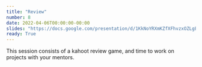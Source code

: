 ```yaml
---
title: "Review"
number: 8
date: 2022-04-06T00:00:00-00:00
slides: "https://docs.google.com/presentation/d/1KkNoYRXmKZfXFhvzxOZLgEtmwsVRVJAMbwZXG8pEgWM/edit?usp=sharing"
ready: True
---
```


This session consists of a kahoot review game, and time to work on projects with your mentors.